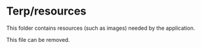 # Terp/resources

This folder contains resources (such as images) needed by the application. 

This file can be removed.
